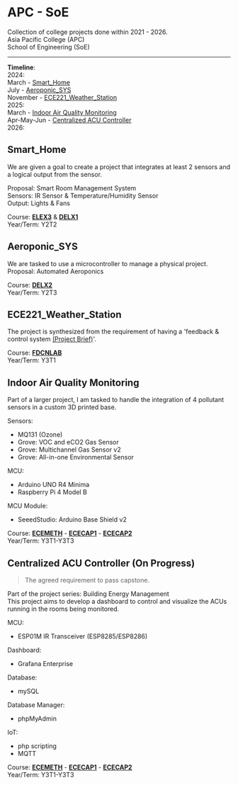# APC - SoE
Collection of college projects done within 2021 - 2026.  
Asia Pacific College (APC)  
School of Engineering (SoE)  

----------
**Timeline**:  
2024:  
March - [Smart_Home](#smart_home)  
July - [Aeroponic_SYS](#aeroponic_sys)  
November - [ECE221_Weather_Station](#ece221_weather_station)  
2025:  
March - [Indoor Air Quality Monitoring](#indoor-air-quality-monitoring)  
Apr-May-Jun - [Centralized ACU Controller](#centralized-acu-controller-on-progress)  
2026:  

## Smart_Home
We are given a goal to create a project that integrates at least 2 sensors and a logical output from the sensor.  

Proposal: Smart Room Management System  
Sensors: IR Sensor & Temperature/Humidity Sensor  
Output: Lights & Fans  

Course: <ins>**ELEX3**</ins> & <ins>**DELX1**</ins>  
Year/Term: Y2T2  

## Aeroponic_SYS
We are tasked to use a microcontroller to manage a physical project.  
Proposal: Automated Aeroponics  

Course: <ins>**DELX2**</ins>  
Year/Term: Y2T3  

## ECE221_Weather_Station
The project is synthesized from the requirement of having a 'feedback & control system [(Project Brief)](Documentation/Documents/IoT-Based%20Weather%20Station%20Monitoring%20Temperature,%20Humidity,%20Rain,%20Flood,%20and%20Pollution%20using%20ESP32%20and%20Blynk.pdf)'.  

Course: <ins>**FDCNLAB**</ins>  
Year/Term: Y3T1  

## Indoor Air Quality Monitoring
Part of a larger project, I am tasked to handle the integration of 4 pollutant sensors in a custom 3D printed base.  

Sensors:
- MQ131 (Ozone)
- Grove: VOC and eCO2 Gas Sensor
- Grove: Multichannel Gas Sensor v2
- Grove: All-in-one Environmental Sensor  

MCU:
- Arduino UNO R4 Minima
- Raspberry Pi 4 Model B  

MCU Module:
- SeeedStudio: Arduino Base Shield v2 

Course: <ins>**ECEMETH**</ins> - <ins>**ECECAP1**</ins> - <ins>**ECECAP2**</ins>  
Year/Term: Y3T1-Y3T3  

## Centralized ACU Controller (On Progress)
> The agreed requirement to pass capstone.  

Part of the project series: Building Energy Management  
This project aims to develop a dashboard to control and visualize the ACUs running in the rooms being monitored.  

MCU:
- ESP01M IR Transceiver (ESP8285/ESP8286)

Dashboard:  
- Grafana Enterprise

Database:
- mySQL

Database Manager:
- phpMyAdmin

IoT:
- php scripting
- MQTT

Course: <ins>**ECEMETH**</ins> - <ins>**ECECAP1**</ins> - <ins>**ECECAP2**</ins>  
Year/Term: Y3T1-Y3T3  

